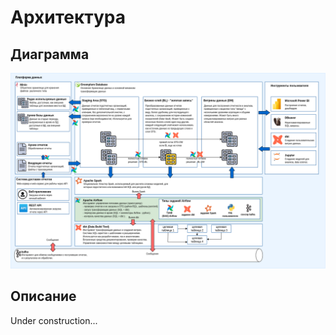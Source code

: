 Архитектура
================



Диаграмма
----------

![diagram](cbu-data-platform.drawio.png)

Описание
---------

Under construction...
